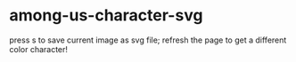 # among-us-character-svg
 
press s to save current image as svg file;
refresh the page to get a different color character!
